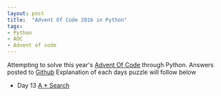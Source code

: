 ```yaml
---
layout: post
title:  "Advent Of Code 2016 in Python"
tags:
- Python
- AOC
- Advent of code
---
```


Attempting to solve this year's [Advent Of Code](http://adventofcode.com/) through Python.
Answers posted to [Github](https://github.com/karlobrien/AdventOfCode2016)
Explanation of each days puzzle will follow below

<!-- more -->
* Day 13 [A * Search](http://gettingsharper.de/2016/12/23/advent-with-a-star/)
